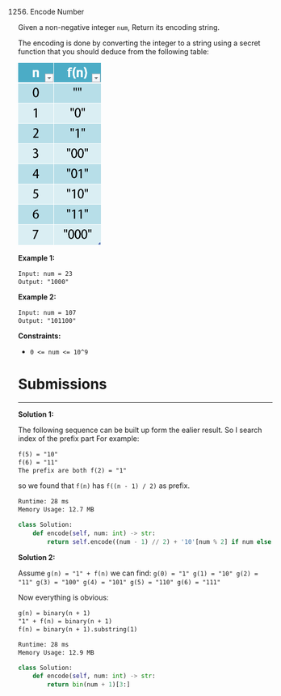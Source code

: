 1256. Encode Number

Given a non-negative integer `num`, Return its encoding string.

The encoding is done by converting the integer to a string using a secret function that you should deduce from the following table:

![1256_encode_number](img/1256_encode_number.png)

**Example 1:**

```
Input: num = 23
Output: "1000"
```

**Example 2:**

```
Input: num = 107
Output: "101100"
```

**Constraints:**

* `0 <= num <= 10^9`

# Submissions
---
**Solution 1:**

The following sequence can be built up form the ealier result.
So I search index of the prefix part
For example:
```
f(5) = "10"
f(6) = "11"
The prefix are both f(2) = "1"
```
so we found that `f(n)` has `f((n - 1) / 2)` as prefix.

```
Runtime: 28 ms
Memory Usage: 12.7 MB
```
```python
class Solution:
    def encode(self, num: int) -> str:
        return self.encode((num - 1) // 2) + '10'[num % 2] if num else ""
```

**Solution 2:**

Assume `g(n) = "1" + f(n)`
we can find:
`g(0) = "1" g(1) = "10" g(2) = "11" g(3) = "100" g(4) = "101" g(5) = "110" g(6) = "111"`

Now everything is obvious:
```
g(n) = binary(n + 1)
"1" + f(n) = binary(n + 1)
f(n) = binary(n + 1).substring(1)
```
```
Runtime: 28 ms
Memory Usage: 12.9 MB
```
```python
class Solution:
    def encode(self, num: int) -> str:
        return bin(num + 1)[3:]
```